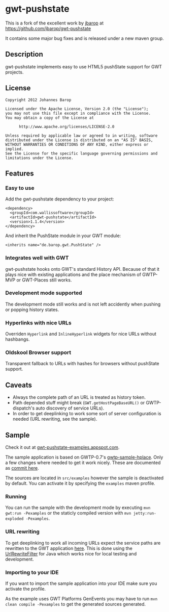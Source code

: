 # gwt-pushstate

This is a fork of the excellent work by [jbarop](https://github.com/jbarop/) at https://github.com/jbarop/gwt-pushstate

It contains some major bug fixes and is released under a new maven group.


## Description

gwt-pushstate implements easy to use HTML5 pushState support for GWT projects.


## License

    Copyright 2012 Johannes Barop
    
    Licensed under the Apache License, Version 2.0 (the "License");
    you may not use this file except in compliance with the License.
    You may obtain a copy of the License at
    
          http://www.apache.org/licenses/LICENSE-2.0
    
    Unless required by applicable law or agreed to in writing, software
    distributed under the License is distributed on an "AS IS" BASIS,
    WITHOUT WARRANTIES OR CONDITIONS OF ANY KIND, either express or implied.
    See the License for the specific language governing permissions and
    limitations under the License.


## Features

### Easy to use

Add the gwt-pushstate dependency to your project:

    <dependency>
      <groupId>com.wallissoftware</groupId>
      <artifactId>gwt-pushstate</artifactId>
      <version>1.1.4</version>
    </dependency>

And inherit the PushState module in your GWT module:

    <inherits name="de.barop.gwt.PushState" />


### Integrates well with GWT

gwt-pushstate hooks onto GWT's standard History API. Because of that it plays nice with existing applications and the place mechanism of GWTP-MVP or GWT-Places still works.


### Development mode supported

The development mode still works and is not left accidently when pushing or popping history states.


### Hyperlinks with nice URLs

Overriden ``Hyperlink`` and ``InlineHyperlink`` widgets for nice URLs without hashbangs.


### Oldskool Browser support

Transparent fallback to URLs with hashes for browsers without pushState support.


## Caveats

* Always the complete path of an URL is treated as history token.
* Path depended stuff might break (``GWT.getHostPageBaseURL()`` or GWTP-dispatch's auto discovery of service URLs).
* In order to get deeplinking to work some sort of server configuration is needed (URL rewriting, see the sample).


## Sample

Check it out at [gwt-pushstate-examples.appspot.com](http://gwt-pushstate-examples.appspot.com).

The sample application is based on GWTP-0.7's [gwtp-sample-hplace](https://github.com/ArcBees/GWTP/tree/391aaa1cfdee94564ab1a6438b482054e076a84c/gwtp-samples/gwtp-sample-hplace). Only a few changes where needed to get it work nicely. These are documented as [commit here](https://github.com/jbarop/gwt-pushstate/commit/a3d278b2fae71adc4ea7fb22c5eb121ada36b644).

The sources are located in ``src/examples`` however the sample is deactivated by default. You can activate it by specifying the ``examples`` maven profile.


### Running

You can run the sample with the development mode by executing ``mvn gwt:run -Pexamples`` or the staticly compiled version with ``mvn jetty:run-exploded -Pexamples``.


### URL rewriting

To get deeplinking to work all incoming URLs expect the service paths are rewritten to the GWT application [here](https://github.com/jbarop/gwt-pushstate/blob/master/src/examples/webapp/WEB-INF/urlrewrite.xml). This is done using the [UrlRewriteFilter](http://tuckey.org/urlrewrite/) for Java which works nice for local testing and development.


### Importing to your IDE

If you want to import the sample application into your IDE make sure you activate the profile.

As the example uses GWT Platforms GenEvents you may have to run ``mvn clean compile -Pexamples`` to get the generated sources generated.
